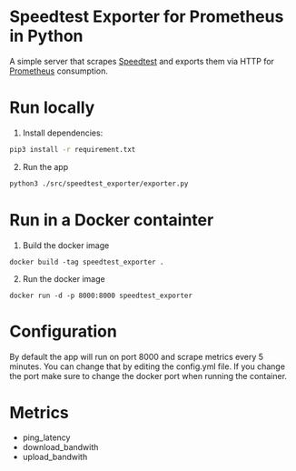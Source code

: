 # Speedtest Exporter for Prometheus in Python

A simple server that scrapes [Speedtest](https://www.speedtest.net) and exports them via HTTP for [Prometheus](https://prometheus.io/)
consumption.


Run locally
===========

1. Install dependencies:
```bash
pip3 install -r requirement.txt
```

2. Run the app
```bash
python3 ./src/speedtest_exporter/exporter.py
```

Run in a Docker containter
==========================

1. Build the docker image
```
docker build -tag speedtest_exporter .
```

2.  Run the docker image
```
docker run -d -p 8000:8000 speedtest_exporter
```

Configuration
=============

By default the app will run on port 8000 and scrape metrics every 5 minutes. You can change that by editing the config.yml file. If you change the port make sure to change the docker port when running the container. 


Metrics
=======

+ ping_latency
+ download_bandwith
+ upload_bandwith
